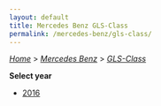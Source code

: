 ```yaml
---
layout: default
title: Mercedes Benz GLS-Class
permalink: /mercedes-benz/gls-class/
---
```

[*Home*](/) > [*Mercedes Benz*](/mercedes-benz/) > [*GLS-Class*](/mercedes-benz/gls-class/)

**Select year**

- [2016](/mercedes-benz/gls-class/2016/)